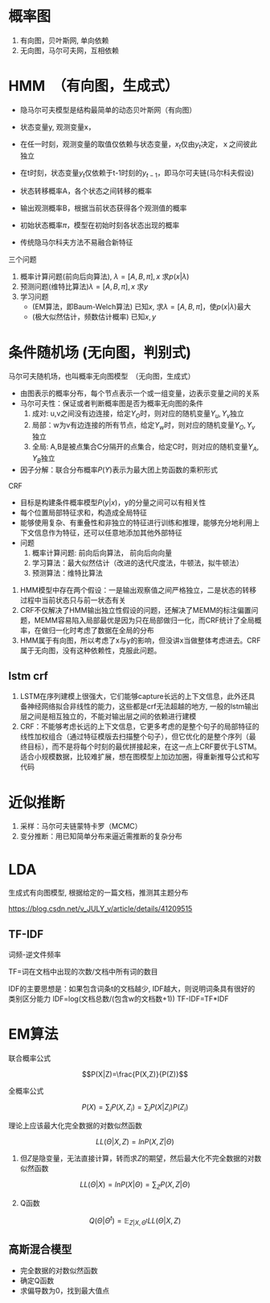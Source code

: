 # 概率图
1. 有向图，贝叶斯网, 单向依赖
2. 无向图，马尔可夫网，互相依赖

# HMM　（有向图，生成式）

- 隐马尔可夫模型是结构最简单的动态贝叶斯网（有向图）
- 状态变量y, 观测变量x，
- 在任一时刻，观测变量的取值仅依赖与状态变量，$x_{t}$仅由$y_{t}$决定，ｘ之间彼此独立
- 在t时刻，状态变量$y_{t}$仅依赖于t-1时刻的$y_{t-1}$，即马尔可夫链(马尔科夫假设)
- 状态转移概率A，各个状态之间转移的概率
- 输出观测概率B，根据当前状态获得各个观测值的概率
- 初始状态概率$\pi$，模型在初始时刻各状态出现的概率

- 传统隐马尔科夫方法不易融合新特征

三个问题
1. 概率计算问题(前向后向算法), $\lambda=[A,B,\pi], x$ 求$p(x|\lambda)$
2. 预测问题(维特比算法)$\lambda=[A,B,\pi], x$ 求$y$
3. 学习问题
   - (EM算法，即Baum-Welch算法) 已知$x$, 求$\lambda=[A,B,\pi]$，使$p(x|\lambda)$最大
   - (极大似然估计，频数估计概率) 已知$x, y$

# 条件随机场 (无向图，判别式)

马尔可夫随机场，也叫概率无向图模型　（无向图，生成式）

- 由图表示的概率分布，每个节点表示一个或一组变量，边表示变量之间的关系
- 马尔可夫性：保证或者判断概率图是否为概率无向图的条件
  1. 成对: u,v之间没有边连接，给定$Y_O$时，则对应的随机变量$Y_u,Y_v$独立
  2. 局部：w为v有边连接的所有节点，给定$Y_w$时，则对应的随机变量$Y_O,Y_v$独立
  3. 全局: A,B是被点集合C分隔开的点集合，给定C时，则对应的随机变量$Y_A,Y_B$独立
- 因子分解：联合分布概率$P(Y)$表示为最大团上势函数的乘积形式

CRF

- 目标是构建条件概率模型$P(y|x)$，y的分量之间可以有相关性
- 每个位置局部特征求和，构造成全局特征
- 能够使用复杂、有重叠性和非独立的特征进行训练和推理，能够充分地利用上下文信息作为特征，还可以任意地添加其他外部特征
- 问题
  1. 概率计算问题: 前向后向算法， 前向后向向量
  2. 学习算法：最大似然估计（改进的迭代尺度法，牛顿法，拟牛顿法）
  3. 预测算法：维特比算法



1. HMM模型中存在两个假设：一是输出观察值之间严格独立，二是状态的转移过程中当前状态只与前一状态有关
2. CRF不仅解决了HMM输出独立性假设的问题，还解决了MEMM的标注偏置问题，MEMM容易陷入局部最优是因为只在局部做归一化，而CRF统计了全局概率，在做归一化时考虑了数据在全局的分布
3. HMM属于有向图，所以考虑了x与y的影响，但没讲x当做整体考虑进去。CRF属于无向图，没有这种依赖性，克服此问题。

## lstm crf

1. LSTM在序列建模上很强大，它们能够capture长远的上下文信息，此外还具备神经网络拟合非线性的能力，这些都是crf无法超越的地方, 一般的lstm输出层之间是相互独立的，不能对输出层之间的依赖进行建模
2. CRF：不能够考虑长远的上下文信息，它更多考虑的是整个句子的局部特征的线性加权组合（通过特征模版去扫描整个句子），但它优化的是整个序列（最终目标），而不是将每个时刻的最优拼接起来，在这一点上CRF要优于LSTM。
  适合小规模数据，比较难扩展，想在图模型上加边加圈，得重新推导公式和写代码

# 近似推断

1. 采样：马尔可夫链蒙特卡罗（MCMC）
2. 变分推断：用已知简单分布来逼近需推断的复杂分布

# LDA 

生成式有向图模型, 根据给定的一篇文档，推测其主题分布

https://blog.csdn.net/v_JULY_v/article/details/41209515

## TF-IDF

词频-逆文件频率

TF=词在文档中出现的次数/文档中所有词的数目

IDF的主要思想是：如果包含词条t的文档越少, IDF越大，则说明词条具有很好的类别区分能力
IDF=log(文档总数/(包含w的文档数+1))
TF-IDF=TF*IDF


# EM算法


联合概率公式

$$P(X|Z)=\frac{P(X,Z)}{P(Z)}$$

全概率公式

$$P(X)=\sum_{i}P(X,Z_i) = \sum_{i}P(X|Z_i)P(Z_i)$$

理论上应该最大化完全数据的对数似然函数

$$LL(\Theta|X,Z)=lnP(X,Z|\Theta) $$

1. 但$Z$是隐变量，无法直接计算，转而求$Z$的期望，然后最大化不完全数据的对数似然函数

$$LL(\Theta|X)=lnP(X|\Theta)=\sum_ZP(X,Z|\Theta) $$

2. Q函数

$$Q(\Theta|\Theta^t)=\mathbb{E}_{Z|X,\Theta^t}LL(\Theta|X,Z) $$


## 高斯混合模型

- 完全数据的对数似然函数
- 确定Q函数
- 求偏导数为0，找到最大值点



